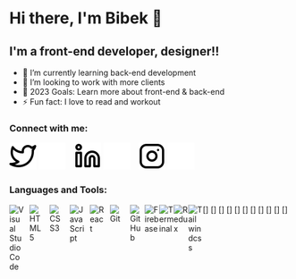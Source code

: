 # Hi there, I'm Bibek 👋

## I'm a front-end developer, designer!!

- 🌱 I’m currently learning back-end development
- 👯 I’m looking to work with more clients
- 🥅 2023 Goals: Learn more about front-end & back-end
- ⚡ Fun fact: I love to read and workout

### Connect with me:

[![twitter](./img/twitter-light.svg)](https://twitter.com/codestackr#gh-light-mode-only)
[![twitter](./img/twitter-dark.svg)](https://twitter.com/codestackr#gh-dark-mode-only)
&nbsp;&nbsp;
[![linkedin](./img/linkedin-light.svg)](https://linkedin.com/in/codeSTACKr#gh-light-mode-only)
[![linkedin](./img/linkedin-dark.svg)](https://linkedin.com/in/codeSTACKr#gh-dark-mode-only)
&nbsp;&nbsp;
[![instagram](./img/instagram-light.svg)](https://instagram.com/codeSTACKr#gh-light-mode-only)
[![instagram](./img/instagram-dark.svg)](https://instagram.com/codeSTACKr#gh-dark-mode-only)

### Languages and Tools:

[<img align="left" alt="Visual Studio Code" width="26px" src="https://cdn.jsdelivr.net/gh/devicons/devicon/icons/vscode/vscode-original.svg" style="padding-right:10px;" />]
[<img align="left" alt="HTML5" width="26px" src="https://cdn.jsdelivr.net/gh/devicons/devicon/icons/html5/html5-original.svg" style="padding-right:10px;" />]
[<img align="left" alt="CSS3" width="26px" src="https://cdn.jsdelivr.net/gh/devicons/devicon/icons/css3/css3-original.svg" style="padding-right:10px;" />]
[<img align="left" alt="JavaScript" width="26px" src="https://cdn.jsdelivr.net/gh/devicons/devicon/icons/javascript/javascript-original.svg" style="padding-right:10px;" />]
[<img align="left" alt="React" width="26px" src="https://cdn.jsdelivr.net/gh/devicons/devicon/icons/react/react-original.svg" style="padding-right:10px;" />]
[<img align="left" alt="Git" width="26px" src="https://cdn.jsdelivr.net/gh/devicons/devicon/icons/git/git-original.svg" style="padding-right:10px;" />]
[<img align="left" alt="GitHub" width="26px" src="https://www.svgrepo.com/show/475654/github-color.svg" />]
[<img align="left" alt="Firebase" width="26px" src="https://www.svgrepo.com/show/353735/firebase.svg" />]
[<img align="left" alt="Terminal" width="26px" src="https://www.svgrepo.com/show/458935/terminal.svg" />]
[<img align="left" alt="Redux" width="26px" src="https://www.svgrepo.com/show/452093/redux.svg" />]
[<img align="left" alt="Tailwindcss" width="26px" src="https://www.svgrepo.com/show/374118/tailwind.svg"
/>]

<br />
<br />

[twitter]: https://twitter.com/bibekbhsl
[instagram]: https://www.instagram.com/bibek_bhusal_/
[linkedin]: https://www.linkedin.com/in/bibek-bhusal-8a125625b/
